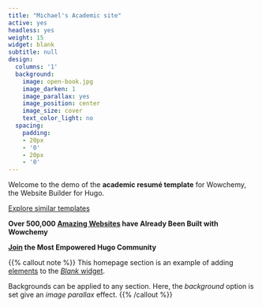 ```yaml
---
title: "Michael's Academic site"
active: yes
headless: yes
weight: 15
widget: blank
subtitle: null
design:
  columns: '1'
  background:
    image: open-book.jpg
    image_darken: 1
    image_parallax: yes
    image_position: center
    image_size: cover
    text_color_light: no
  spacing:
    padding:
    - 20px
    - '0'
    - 20px
    - '0'
---
```


Welcome to the demo of the **academic resumé template** for Wowchemy, the Website Builder for Hugo.

[Explore similar templates](https://wowchemy.com/templates/)

**Over 500,000 [Amazing Websites](https://wowchemy.com/) have Already Been Built with Wowchemy**

**[Join](https://wowchemy.com/templates/) the Most Empowered Hugo Community**

{{% callout note %}}
This homepage section is an example of adding [elements](https://wowchemy.com/docs/content/writing-markdown-latex/) to the [*Blank* widget](https://wowchemy.com/docs/getting-started/page-builder/).

Backgrounds can be applied to any section. Here, the *background* option is set give an *image parallax* effect.
{{% /callout %}}
